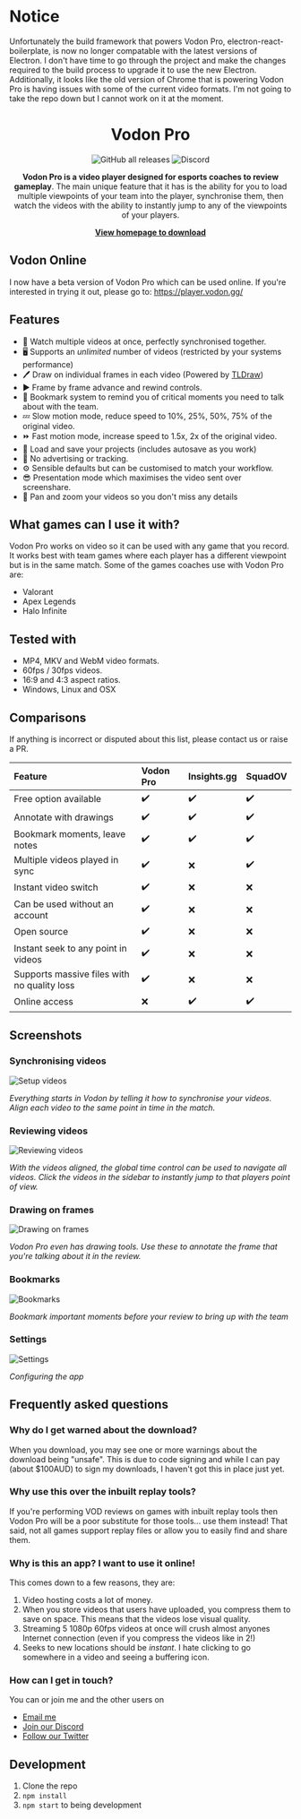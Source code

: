 # Notice

Unfortunately the build framework that powers Vodon Pro, electron-react-boilerplate, is now no longer compatable with the latest versions of Electron. I don't have time to go through the project and make the changes required to the build process to upgrade it to use the new Electron. Additionally, it looks like the old version of Chrome that is powering Vodon Pro is having issues with some of the current video formats. I'm not going to take the repo down but I cannot work on it at the moment.

<div align="center">

# Vodon Pro

![GitHub all releases](https://img.shields.io/github/downloads/Rodeoclash/vodon-pro/total?style=flat-square)
![Discord](https://img.shields.io/discord/908876087747022919)

**Vodon Pro is a video player designed for esports coaches to review gameplay**. The main unique feature that it has is the ability for you to load multiple viewpoints of your team into the player, synchronise them, then watch the videos with the ability to instantly jump to any of the viewpoints of your players.

**[View homepage to download](https://vodon.gg/)**

</div>

## Vodon Online

I now have a beta version of Vodon Pro which can be used online. If you're interested in trying it out, please go to: https://player.vodon.gg/

## Features

- 🎥 Watch multiple videos at once, perfectly synchronised together.
- 🖥️ Supports an _unlimited_ number of videos (restricted by your systems performance)
- 🖊 Draw on individual frames in each video (Powered by [TLDraw](https://github.com/tldraw/tldraw))
- ▶ Frame by frame advance and rewind controls.
- 🔖 Bookmark system to remind you of critical moments you need to talk about with the team.
- 💤 Slow motion mode, reduce speed to 10%, 25%, 50%, 75% of the original video.
- ⏩ Fast motion mode, increase speed to 1.5x, 2x of the original video.
- 💾 Load and save your projects (includes autosave as you work)
- 👀 No advertising or tracking.
- ⚙️ Sensible defaults but can be customised to match your workflow.
- 😎 Presentation mode which maximises the video sent over screenshare.
- 🔎 Pan and zoom your videos so you don't miss any details

## What games can I use it with?

Vodon Pro works on video so it can be used with any game that you record. It works best with team games where each player has a different viewpoint but is in the same match. Some of the games coaches use with Vodon Pro are:

- Valorant
- Apex Legends
- Halo Infinite

## Tested with

- MP4, MKV and WebM video formats.
- 60fps / 30fps videos.
- 16:9 and 4:3 aspect ratios.
- Windows, Linux and OSX

## Comparisons

If anything is incorrect or disputed about this list, please contact us or raise a PR.

| Feature                                     | Vodon Pro | Insights.gg | SquadOV |
| :------------------------------------------ | :-------- | :---------- | :------ |
| Free option available                       | ✔️        | ✔️          | ✔️      |
| Annotate with drawings                      | ✔️        | ✔️          | ✔️      |
| Bookmark moments, leave notes               | ✔️        | ✔️          | ✔️      |
| Multiple videos played in sync              | ✔️        | ❌          | ✔️      |
| Instant video switch                        | ✔️        | ❌          | ❌      |
| Can be used without an account              | ✔️        | ❌          | ❌      |
| Open source                                 | ✔️        | ❌          | ❌      |
| Instant seek to any point in videos         | ✔️        | ❌          | ❌      |
| Supports massive files with no quality loss | ✔️        | ❌          | ❌      |
| Online access                               | ❌        | ✔️          | ✔️      |

## Screenshots

### Synchronising videos

![Setup videos](https://raw.githubusercontent.com/Rodeoclash/vodon-pro/main/screenshots/setup.png)

_Everything starts in Vodon by telling it how to synchronise your videos. Align each video to the same point in time in the match._

### Reviewing videos

![Reviewing videos](https://raw.githubusercontent.com/Rodeoclash/vodon-pro/main/screenshots/review.png)

_With the videos aligned, the global time control can be used to navigate all videos. Click the videos in the sidebar to instantly jump to that players point of view._

### Drawing on frames

![Drawing on frames](https://raw.githubusercontent.com/Rodeoclash/vodon-pro/main/screenshots/drawing.png)

_Vodon Pro even has drawing tools. Use these to annotate the frame that you're talking about it in the review._

### Bookmarks

![Bookmarks](https://raw.githubusercontent.com/Rodeoclash/vodon-pro/main/screenshots/bookmarks.png)

_Bookmark important moments before your review to bring up with the team_

### Settings

![Settings](https://raw.githubusercontent.com/Rodeoclash/vodon-pro/main/screenshots/settings.png)

_Configuring the app_

## Frequently asked questions

### Why do I get warned about the download?

When you download, you may see one or more warnings about the download being "unsafe". This is due to code signing and while I can pay (about $100AUD) to sign my downloads, I haven't got this in place just yet.

### Why use this over the inbuilt replay tools?

If you're performing VOD reviews on games with inbuilt replay tools then Vodon Pro will be a poor substitute for those tools... use them instead! That said, not all games support replay files or allow you to easily find and share them.

### Why is this an app? I want to use it online!

This comes down to a few reasons, they are:

1. Video hosting costs a lot of money.
2. When you store videos that users have uploaded, you compress them to save on space. This means that the videos lose visual quality.
3. Streaming 5 1080p 60fps videos at once will crush almost anyones Internet connection (even if you compress the videos like in 2!)
4. Seeks to new locations should be _instant_. I hate clicking to go somewhere in a video and seeing a buffering icon.

### How can I get in touch?

You can or join me and the other users on

- [Email me](mailto:sam@vodon.gg)
- [Join our Discord](https://discord.gg/EaJdhHtZEk)
- [Follow our Twitter](https://twitter.com/GgVodon)

## Development

1. Clone the repo
2. `npm install`
3. `npm start` to being development
